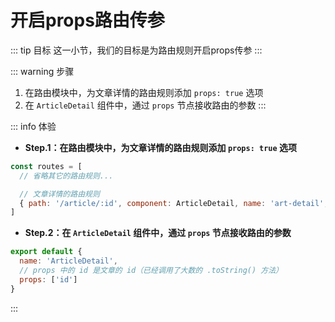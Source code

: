 # 开启props路由传参

::: tip 目标
这一小节，我们的目标是为路由规则开启props传参
:::

::: warning 步骤

1. 在路由模块中，为文章详情的路由规则添加 `props: true` 选项
2. 在 `ArticleDetail` 组件中，通过 `props` 节点接收路由的参数
:::

::: info 体验

* **Step.1：在路由模块中，为文章详情的路由规则添加 `props: true` 选项**

```js
const routes = [
  // 省略其它的路由规则...

  // 文章详情的路由规则
  { path: '/article/:id', component: ArticleDetail, name: 'art-detail', props: true }
]
```

* **Step.2：在 `ArticleDetail` 组件中，通过 `props` 节点接收路由的参数**

```js
export default {
  name: 'ArticleDetail',
  // props 中的 id 是文章的 id（已经调用了大数的 .toString() 方法）
  props: ['id']
}
```

:::
